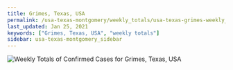 ```yaml
---
title: Grimes, Texas, USA
permalink: /usa-texas-montgomery/weekly_totals/usa-texas-grimes-weekly_totals.html
last_updated: Jan 25, 2021
keywords: ["Grimes, Texas, USA", "weekly totals"]
sidebar: usa-texas-montgomery_sidebar
---
```


![Weekly Totals of Confirmed Cases for Grimes, Texas, USA](/covid_tracker/images/graphs/usa-texas-grimes-weekly_totals_graph.png)
